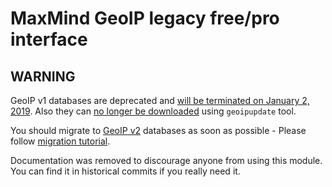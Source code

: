 # MaxMind GeoIP legacy free/pro interface

## WARNING

GeoIP v1 databases are deprecated and [will be terminated on January 2, 2019](https://dev.maxmind.com/geoip/legacy/geolite/).
Also they can [no longer be downloaded](https://github.com/maxmind/geoipupdate/issues/95) using `geoipupdate` tool.

You should migrate to [GeoIP v2](https://github.com/bbkr/GeoIP2) databases as soon as possible -
Please follow [migration tutorial](https://github.com/bbkr/GeoIPErl6/blob/master/Migration.md).

Documentation was removed to discourage anyone from using this module.
You can find it in historical commits if you really need it.

